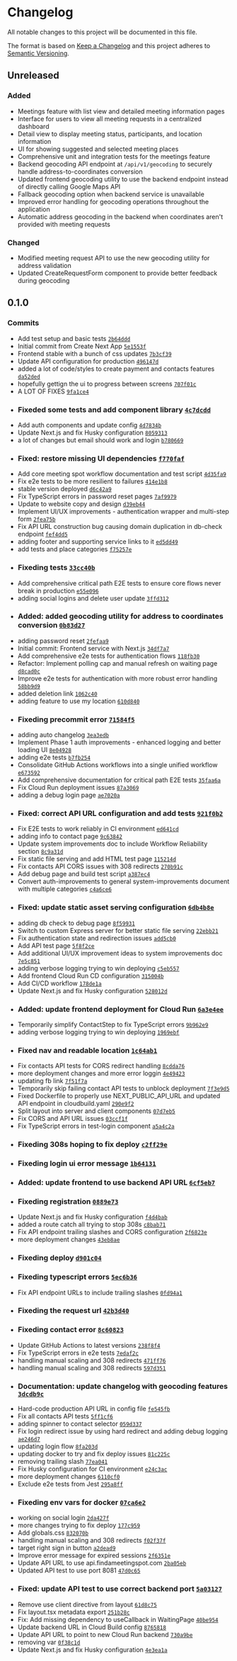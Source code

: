 # Changelog

All notable changes to this project will be documented in this file.

The format is based on [Keep a Changelog](https://keepachangelog.com/en/1.0.0/)
and this project adheres to [Semantic Versioning](https://semver.org/spec/v2.0.0.html).

## Unreleased

### Added

- Meetings feature with list view and detailed meeting information pages
- Interface for users to view all meeting requests in a centralized dashboard
- Detail view to display meeting status, participants, and location information
- UI for showing suggested and selected meeting places
- Comprehensive unit and integration tests for the meetings feature
- Backend geocoding API endpoint at `/api/v1/geocoding` to securely handle address-to-coordinates conversion
- Updated frontend geocoding utility to use the backend endpoint instead of directly calling Google Maps API
- Fallback geocoding option when backend service is unavailable
- Improved error handling for geocoding operations throughout the application
- Automatic address geocoding in the backend when coordinates aren't provided with meeting requests

### Changed

- Modified meeting request API to use the new geocoding utility for address validation
- Updated CreateRequestForm component to provide better feedback during geocoding

## 0.1.0

### Commits

- Add test setup and basic tests [`2b64ddd`](https://github.com/groots/meeting-spot-frontend/commit/2b64ddd48f530f89c8e4a6600c994631042aaa44)
- Initial commit from Create Next App [`5e1553f`](https://github.com/groots/meeting-spot-frontend/commit/5e1553f2a1b0af1e7b76d441af1423d1a797b42b)
- Frontend stable with a bunch of css updates [`7b3cf39`](https://github.com/groots/meeting-spot-frontend/commit/7b3cf39776a31c3d203fa1ec38bf2e1d2adc4cc3)
- Update API configuration for production [`496147d`](https://github.com/groots/meeting-spot-frontend/commit/496147d96a09e393ea386c7e92c57a90b8fbd57f)
- added a lot of code/styles to create payment and contacts features [`da52ded`](https://github.com/groots/meeting-spot-frontend/commit/da52ded05b76da327b56132074e8138ecd6bb6f9)
- hopefully gettign the ui to progress between screens [`707f01c`](https://github.com/groots/meeting-spot-frontend/commit/707f01c48e1589d8f749ee6db2e6c56638f55e85)
- A LOT OF FIXES [`9fa1ce4`](https://github.com/groots/meeting-spot-frontend/commit/9fa1ce4480bc05bc208073dac76a28609e57c992)
- ### Fixeded some tests and add component library [`4c7dcdd`](https://github.com/groots/meeting-spot-frontend/commit/4c7dcdd405f52c35cb587b85cf59dbf1b6d8eab1)
- Add auth components and update config [`4d7834b`](https://github.com/groots/meeting-spot-frontend/commit/4d7834b8013fb2ce7f4ce8b4cc95190ce89c0a28)
- Update Next.js and fix Husky configuration [`8059313`](https://github.com/groots/meeting-spot-frontend/commit/8059313f77a099bfa1a6e377ed5f40dde521b8eb)
- a lot of changes but email should work and login [`b780669`](https://github.com/groots/meeting-spot-frontend/commit/b7806695df9fca232f9c801f190dcf82180e7579)
- ### Fixed: restore missing UI dependencies [`f770faf`](https://github.com/groots/meeting-spot-frontend/commit/f770faf339d70dacdf0ec7959051cd8011660bb5)
- Add core meeting spot workflow documentation and test script [`4d35fa9`](https://github.com/groots/meeting-spot-frontend/commit/4d35fa97b8ad6cf48aa63674c22ab44ccc236aaa)
- Fix e2e tests to be more resilient to failures [`414e1b8`](https://github.com/groots/meeting-spot-frontend/commit/414e1b8a447e9d8b7c64edc2dffed72ed4e46023)
- stable version deployed [`d6c42a9`](https://github.com/groots/meeting-spot-frontend/commit/d6c42a918426027f4210e64468c2ecff98c56854)
- Fix TypeScript errors in password reset pages [`7af9979`](https://github.com/groots/meeting-spot-frontend/commit/7af9979117d2afeed9515b6537b347f9cb19bb3e)
- Update to website copy and design [`d39eb44`](https://github.com/groots/meeting-spot-frontend/commit/d39eb447518f2684d4adecc39a6a9052369af752)
- Implement UI/UX improvements - authentication wrapper and multi-step form [`2fea75b`](https://github.com/groots/meeting-spot-frontend/commit/2fea75bf4bb15902266965985f1c92ae7e4ddb87)
- Fix API URL construction bug causing domain duplication in db-check endpoint [`fef4dd5`](https://github.com/groots/meeting-spot-frontend/commit/fef4dd5c652766367054d5b5394be4f643357dd2)
- adding footer and supporting service links to it [`ed5dd49`](https://github.com/groots/meeting-spot-frontend/commit/ed5dd49ba1fd4b35bea98a1c056a4db67b270afb)
- add tests and place categories [`f75257e`](https://github.com/groots/meeting-spot-frontend/commit/f75257e47b5a2d7beecba4598f46b888b5c75efd)
- ### Fixeding tests [`33cc40b`](https://github.com/groots/meeting-spot-frontend/commit/33cc40ba6ed45cb1e91807b71295bc18ce310b1a)
- Add comprehensive critical path E2E tests to ensure core flows never break in production [`e55e096`](https://github.com/groots/meeting-spot-frontend/commit/e55e096292b53607d3e56bff3aece59d816b99e9)
- adding social logins and delete user update [`3ffd312`](https://github.com/groots/meeting-spot-frontend/commit/3ffd31204a514af152d7f1428d72c7b68429a9ae)
- ### Added: added geocoding utility for address to coordinates conversion [`0b83d27`](https://github.com/groots/meeting-spot-frontend/commit/0b83d279e1293933e7803b3e9f22c75ca9e0d6b8)
- adding password reset [`2fefaa9`](https://github.com/groots/meeting-spot-frontend/commit/2fefaa96cc82bd62b2939bed744c0052d5338422)
- Initial commit: Frontend service with Next.js [`34df7a7`](https://github.com/groots/meeting-spot-frontend/commit/34df7a72602363ba187f837186790e71ec5e320c)
- Add comprehensive e2e tests for authentication flows [`118fb30`](https://github.com/groots/meeting-spot-frontend/commit/118fb30b1244b8eb72b5f4f65a83064ea26da782)
- Refactor: Implement polling cap and manual refresh on waiting page [`d8cad0c`](https://github.com/groots/meeting-spot-frontend/commit/d8cad0ce235cdec8e85c4fc8a0ac1b51ecb1c9ef)
- Improve e2e tests for authentication with more robust error handling [`58bb9d9`](https://github.com/groots/meeting-spot-frontend/commit/58bb9d93c9ea275bc4dc491e3b6bb8717bfe3027)
- added deletion link [`1062c40`](https://github.com/groots/meeting-spot-frontend/commit/1062c408e82f69489e45a3ca9458d4b77e1daa24)
- adding feature to use my location [`610d840`](https://github.com/groots/meeting-spot-frontend/commit/610d840667b2d33ec8c472e9ecad71a08bdaf8f4)
- ### Fixeding precommit error [`71584f5`](https://github.com/groots/meeting-spot-frontend/commit/71584f5808e897b7b69cf6974766244d0e8bbd91)
- adding auto changelog [`3ea3edb`](https://github.com/groots/meeting-spot-frontend/commit/3ea3edb1cd9d62cf41012a1f3f75182b33a1034f)
- Implement Phase 1 auth improvements - enhanced logging and better loading UI [`8e04928`](https://github.com/groots/meeting-spot-frontend/commit/8e049287675a7c595eecf540e187f860353dd869)
- adding e2e tests [`b7fb254`](https://github.com/groots/meeting-spot-frontend/commit/b7fb2540606a848cec02caa7d12421c09cf555e0)
- Consolidate GitHub Actions workflows into a single unified workflow [`e673592`](https://github.com/groots/meeting-spot-frontend/commit/e673592bc565893b93128711c3d5474ade28d16e)
- Add comprehensive documentation for critical path E2E tests [`35faa6a`](https://github.com/groots/meeting-spot-frontend/commit/35faa6a577421ce53185c415e83839cb1d4ec319)
- Fix Cloud Run deployment issues [`87a3069`](https://github.com/groots/meeting-spot-frontend/commit/87a3069ec15221dcb26aba4f9908216dbc600231)
- adding a debug login page [`ae7020a`](https://github.com/groots/meeting-spot-frontend/commit/ae7020a6305391422c7e8ccc8309a2685a5d3a3f)
- ### Fixed: correct API URL configuration and add tests [`921f0b2`](https://github.com/groots/meeting-spot-frontend/commit/921f0b29884bc516323b5b9c62b94298b289a4c6)
- Fix E2E tests to work reliably in CI environment [`ed641cd`](https://github.com/groots/meeting-spot-frontend/commit/ed641cdce34b943ed6dad24e9ec9216e892e1e9b)
- adding info to contact page [`9c63842`](https://github.com/groots/meeting-spot-frontend/commit/9c63842eee3b33d5beec263038f61171e6c9c1d7)
- Update system improvements doc to include Workflow Reliability section [`8c9a31d`](https://github.com/groots/meeting-spot-frontend/commit/8c9a31d1683ee9404f465363bbb11320d4b7ae51)
- Fix static file serving and add HTML test page [`115214d`](https://github.com/groots/meeting-spot-frontend/commit/115214d8b8a3cd6c898f1d12e716b13b8a2c31d8)
- Fix contacts API CORS issues with 308 redirects [`270b91c`](https://github.com/groots/meeting-spot-frontend/commit/270b91c7ea0ba62f182a231113c0703ef52156a6)
- Add debug page and build test script [`a387ec4`](https://github.com/groots/meeting-spot-frontend/commit/a387ec4aaa7a7573de7b6fb835926002214d6957)
- Convert auth-improvements to general system-improvements document with multiple categories [`c4a6ce6`](https://github.com/groots/meeting-spot-frontend/commit/c4a6ce6bca4c7345cdb7d699d8e3e4febd017257)
- ### Fixed: update static asset serving configuration [`6db4b8e`](https://github.com/groots/meeting-spot-frontend/commit/6db4b8ebecee8b3a0440dd4f2cba6696e7c12923)
- adding db check to debug page [`8f59931`](https://github.com/groots/meeting-spot-frontend/commit/8f59931529cc263b9efedbe051737d9e90ed1329)
- Switch to custom Express server for better static file serving [`22ebb21`](https://github.com/groots/meeting-spot-frontend/commit/22ebb21ee7d5de23292401e97cd0c128643ee027)
- Fix authentication state and redirection issues [`add5cb0`](https://github.com/groots/meeting-spot-frontend/commit/add5cb082f41f5bbb4b28723e8b886928023a11d)
- Add API test page [`5f8f2ce`](https://github.com/groots/meeting-spot-frontend/commit/5f8f2ce00d5511e34a29f7c2b610f4bfc8dd83cd)
- Add additional UI/UX improvement ideas to system improvements doc [`7e5c851`](https://github.com/groots/meeting-spot-frontend/commit/7e5c85128769efed6c36393cbbc7bfaeeb6b6edd)
- adding verbose logging trying to win deploying [`c5eb557`](https://github.com/groots/meeting-spot-frontend/commit/c5eb5572b9b18d89335624774179289e50b81f1f)
- Add frontend Cloud Run CD configuration [`315004b`](https://github.com/groots/meeting-spot-frontend/commit/315004b456bb88262f3ccbbb1e10b8ec2329fc8d)
- Add CI/CD workflow [`178de1a`](https://github.com/groots/meeting-spot-frontend/commit/178de1a24c7fda8b08b084133870edcce9e8c1c3)
- Update Next.js and fix Husky configuration [`528012d`](https://github.com/groots/meeting-spot-frontend/commit/528012d6b8582e515dabc340c84424c2faa3a8b2)
- ### Added: update frontend deployment for Cloud Run [`6a3e4ee`](https://github.com/groots/meeting-spot-frontend/commit/6a3e4ee1b2d4c116b054edf6001522399de0cd45)
- Temporarily simplify ContactStep to fix TypeScript errors [`9b962e9`](https://github.com/groots/meeting-spot-frontend/commit/9b962e9154eef360bb44b34f8ee8aabfe7933fe1)
- adding verbose logging trying to win deploying [`1969ebf`](https://github.com/groots/meeting-spot-frontend/commit/1969ebfba5aeaf491cecfa3ad94bd6e1aa118c56)
- ### Fixed nav and readable location [`1c64ab1`](https://github.com/groots/meeting-spot-frontend/commit/1c64ab1ff2d89e240970f95d9e0a0c17a4eb337f)
- Fix contacts API tests for CORS redirect handling [`8cdda76`](https://github.com/groots/meeting-spot-frontend/commit/8cdda767eecbcfed03c2d72fa7871e197a0dbf33)
- more deployment changes and more error loggin [`4e49423`](https://github.com/groots/meeting-spot-frontend/commit/4e49423d6eb5e258db6c124771a995ccec38d4cf)
- updating fb link [`7f51f7a`](https://github.com/groots/meeting-spot-frontend/commit/7f51f7a461c992e74fd6569f39a1dbc008111d2a)
- Temporarily skip failing contact API tests to unblock deployment [`7f3e9d5`](https://github.com/groots/meeting-spot-frontend/commit/7f3e9d5999dc37ae55e761c9a0703e123c112d4a)
- Fixed Dockerfile to properly use NEXT_PUBLIC_API_URL and updated API endpoint in cloudbuild.yaml [`290e9f2`](https://github.com/groots/meeting-spot-frontend/commit/290e9f255f5ede900c92914c95df6bb0946eb140)
- Split layout into server and client components [`07d7eb5`](https://github.com/groots/meeting-spot-frontend/commit/07d7eb58943ea71fe1e3689b4e65395cac265417)
- Fix CORS and API URL issues [`03ccf1f`](https://github.com/groots/meeting-spot-frontend/commit/03ccf1f1b8a53b9ed0065815cacb51582b61776a)
- Fix TypeScript errors in test-login component [`a5a4c2a`](https://github.com/groots/meeting-spot-frontend/commit/a5a4c2a8c9e7b5c3dac72ea1bc3b641b610bc1b4)
- ### Fixeding 308s hoping to fix deploy [`c2ff29e`](https://github.com/groots/meeting-spot-frontend/commit/c2ff29eb0be84bed238f50566ab99b3410a17e9c)
- ### Fixeding login ui error message [`1b64131`](https://github.com/groots/meeting-spot-frontend/commit/1b64131d056f3d9a07fd80a9e9f73e61cebb2e0a)
- ### Added: update frontend to use backend API URL [`6cf5eb7`](https://github.com/groots/meeting-spot-frontend/commit/6cf5eb7c48886a54a3ef68d8bd18b74cba83facb)
- ### Fixeding registration [`0889e73`](https://github.com/groots/meeting-spot-frontend/commit/0889e73ce85fd9edbc66ad726428b3519814c956)
- Update Next.js and fix Husky configuration [`f4d4bab`](https://github.com/groots/meeting-spot-frontend/commit/f4d4babd4b110ee34c38a23583eece5978c10b03)
- added a route catch all trying to stop 308s [`c8bab71`](https://github.com/groots/meeting-spot-frontend/commit/c8bab7105b3f69b6537517d598f7d8327c576b7b)
- Fix API endpoint trailing slashes and CORS configuration [`2f6823e`](https://github.com/groots/meeting-spot-frontend/commit/2f6823ec755db4e7bf0550fd64a88b8da2008f99)
- more deployment changes [`43eb8ae`](https://github.com/groots/meeting-spot-frontend/commit/43eb8aeb85154d32ad23a5ed719834b28a6efc87)
- ### Fixeding deploy [`d901c04`](https://github.com/groots/meeting-spot-frontend/commit/d901c04ce671154b53afa37f9b7dc34b409f78c3)
- ### Fixeding typescript errors [`5ec6b36`](https://github.com/groots/meeting-spot-frontend/commit/5ec6b368cc303c17a71ef606b542ac984d458619)
- Fix API endpoint URLs to include trailing slashes [`0fd94a1`](https://github.com/groots/meeting-spot-frontend/commit/0fd94a145fa059bbfcab6c01e711a059a0e3d757)
- ### Fixeding the request url [`42b3d40`](https://github.com/groots/meeting-spot-frontend/commit/42b3d406dfdca329bfb66813f7c54737414532ea)
- ### Fixeding contact error [`8c60823`](https://github.com/groots/meeting-spot-frontend/commit/8c60823afea640a865bc074eb24751b7757933f9)
- Update GitHub Actions to latest versions [`238f8f4`](https://github.com/groots/meeting-spot-frontend/commit/238f8f486141ecd4b7ff0d38efebeb3ef99f34c0)
- Fix TypeScript errors in e2e tests [`7edaf2c`](https://github.com/groots/meeting-spot-frontend/commit/7edaf2cac994b2fe5a99e249e79218bf45adf501)
- handling manual scaling and 308 redirects [`471ff76`](https://github.com/groots/meeting-spot-frontend/commit/471ff76bcfe844de366fae792a852111171a7188)
- handling manual scaling and 308 redirects [`597d351`](https://github.com/groots/meeting-spot-frontend/commit/597d3516408efee97c4ff82834f93be32c334af3)
- ### Documentation: update changelog with geocoding features [`3dcdb9c`](https://github.com/groots/meeting-spot-frontend/commit/3dcdb9c69fa585023bf80a3f2e6caf7008d2cdd0)
- Hard-code production API URL in config file [`fe545fb`](https://github.com/groots/meeting-spot-frontend/commit/fe545fbde2cc9ce4e34d23ac0d27240b57d7f415)
- Fix all contacts API tests [`5ff1cf6`](https://github.com/groots/meeting-spot-frontend/commit/5ff1cf61f8909ee1af5165868716823d43c546c8)
- adding spinner to contact selector [`059d337`](https://github.com/groots/meeting-spot-frontend/commit/059d337e5d54f8c00b8e6d5bc013921430efa49a)
- Fix login redirect issue by using hard redirect and adding debug logging [`ae246d7`](https://github.com/groots/meeting-spot-frontend/commit/ae246d77aa75bdd0263f71180b86ac67109a0a6d)
- updating login flow [`8fa203d`](https://github.com/groots/meeting-spot-frontend/commit/8fa203d3b4104763ef460646820c44a3f082bec1)
- updating docker to try and fix deploy issues [`81c225c`](https://github.com/groots/meeting-spot-frontend/commit/81c225c2b7338ab58f05c483527814e2e90f3df1)
- removing trailing slash [`77ea041`](https://github.com/groots/meeting-spot-frontend/commit/77ea0415ed1a2a35cc686350a871f53329e1371e)
- Fix Husky configuration for CI environment [`e24c3ac`](https://github.com/groots/meeting-spot-frontend/commit/e24c3ac42f501d6f5656b3348f80dcce64696386)
- more deployment changes [`6110cf0`](https://github.com/groots/meeting-spot-frontend/commit/6110cf0997fc84ab59081abb625ff4917c0a7194)
- Exclude e2e tests from Jest [`295a8ff`](https://github.com/groots/meeting-spot-frontend/commit/295a8ff061bcad88bb8f003785240535d6158605)
- ### Fixeding env vars for docker [`07ca6e2`](https://github.com/groots/meeting-spot-frontend/commit/07ca6e2b5d2756a0a9cab2f5b33e8c6bd49c3c33)
- working on social login [`2da427f`](https://github.com/groots/meeting-spot-frontend/commit/2da427f261f92b33aa14d44bc3ea4d798c1e94bd)
- more changes trying to fix deploy [`177c959`](https://github.com/groots/meeting-spot-frontend/commit/177c959a3d1bccba02cea68eebabb47f94ca18bc)
- Add globals.css [`832070b`](https://github.com/groots/meeting-spot-frontend/commit/832070b2ec9b0d7780daebb7ab9706b31745e6a4)
- handling manual scaling and 308 redirects [`f02f37f`](https://github.com/groots/meeting-spot-frontend/commit/f02f37f100dc0d5e0190772f2d01bf340f98d7bd)
- target right sign in button [`a2dead9`](https://github.com/groots/meeting-spot-frontend/commit/a2dead9230ca629f8d5ad7f598fdc860cf6af6bc)
- Improve error message for expired sessions [`2f6351e`](https://github.com/groots/meeting-spot-frontend/commit/2f6351e206bf038b510343de4a8a9bf8655c519c)
- Update API URL to use api.findameetingspot.com [`2ba05eb`](https://github.com/groots/meeting-spot-frontend/commit/2ba05eb2f2e0c38eb65a283f6cb2b044421195fb)
- Updated API test to use port 8081 [`47d0c65`](https://github.com/groots/meeting-spot-frontend/commit/47d0c6574e444f17b87688ca86dabff1233f54ac)
- ### Fixed: update API test to use correct backend port [`5a03127`](https://github.com/groots/meeting-spot-frontend/commit/5a0312738ab9de4c70dc822b31f5a00999ab1711)
- Remove use client directive from layout [`61d8c75`](https://github.com/groots/meeting-spot-frontend/commit/61d8c75297e8e55680ac7cdb6837605553e45bd2)
- Fix layout.tsx metadata export [`251b28c`](https://github.com/groots/meeting-spot-frontend/commit/251b28c4dcb42e916123e0c98c288f068178fe51)
- Fix: Add missing dependency to useCallback in WaitingPage [`40be954`](https://github.com/groots/meeting-spot-frontend/commit/40be9547e0c27150258572405cc69dd7da21f9b5)
- Update backend URL in Cloud Build config [`8765818`](https://github.com/groots/meeting-spot-frontend/commit/8765818a3986e22695d9de8704cfb8b6702452fa)
- Update API URL to point to new Cloud Run backend [`730a9be`](https://github.com/groots/meeting-spot-frontend/commit/730a9be6d8933ce32b7eb23b909a95e1ec05dd4a)
- removing var [`0f38c1d`](https://github.com/groots/meeting-spot-frontend/commit/0f38c1d0f6571af5185447788a3362ca5117fa92)
- Update Next.js and fix Husky configuration [`4e3ea1a`](https://github.com/groots/meeting-spot-frontend/commit/4e3ea1adada1e8513373be8aae1715790c7539be)
